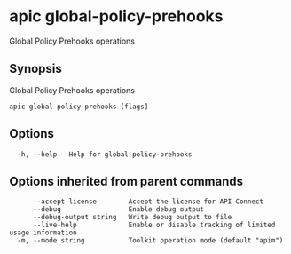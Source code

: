 # apic global-policy-prehooks

Global Policy Prehooks operations

## Synopsis

Global Policy Prehooks operations

```
apic global-policy-prehooks [flags]
```

## Options

```
  -h, --help   Help for global-policy-prehooks
```

## Options inherited from parent commands

```
      --accept-license        Accept the license for API Connect
      --debug                 Enable debug output
      --debug-output string   Write debug output to file
      --live-help             Enable or disable tracking of limited usage information
  -m, --mode string           Toolkit operation mode (default "apim")
```
